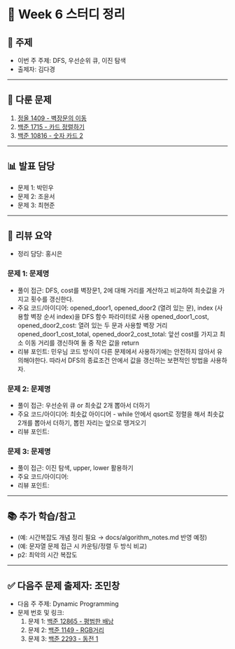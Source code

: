 ﻿# 📆 Week 6 스터디 정리

## 📌 주제
- 이번 주 주제: DFS, 우선순위 큐, 이진 탐색
- 출제자: 김다경

---

## 📂 다룬 문제
1. [정올 1409 - 벽장문의 이동](https://jungol.co.kr/problem/1409?cursor=OCw1LDY%3D)
2. [백준 1715 - 카드 정렬하기](https://www.acmicpc.net/problem/1715)
3. [백준 10816 - 숫자 카드 2](https://www.acmicpc.net/problem/10816)

---

## 📊 발표 담당
- 문제 1: 박민우
- 문제 2: 조윤서
- 문제 3: 최현준

---

## 📝 리뷰 요약
- 정리 담당: 홍시은
### 문제 1: 문제명
- 풀이 접근: DFS, cost를 벽장문1, 2에 대해 거리를 계산하고 비교하여 최솟값을 가지고 횟수를 갱신한다.
- 주요 코드/아이디어:
  opened_door1, opened_door2 (열려 있는 문), index (사용할 벽장 순서 index)을 DFS 함수 파라미터로 사용
  opened_door1_cost, opened_door2_cost: 열려 있는 두 문과 사용할 벽장 거리
  opened_door1_cost_total, opened_door2_cost_total: 앞선 cost를 가지고 최소 이동 거리를 갱신하여 둘 중 작은 값을 return
- 리뷰 포인트: 민우님 코드 방식이 다른 문제에서 사용하기에는 안전하지 않아서 유의해야한다. 따라서 DFS의 종료조건 안에서 값을 갱신하는 보편적인 방법을 사용하자.

### 문제 2: 문제명
- 풀이 접근: 우선순위 큐 or 최솟값 2개 뽑아서 더하기
- 주요 코드/아이디어:
  최솟값 아이디어 - while 안에서 qsort로 정렬을 해서 최솟값 2개를 뽑아서 더하기, 뽑힌 자리는 앞으로 땡겨오기
- 리뷰 포인트: 

### 문제 3: 문제명
- 풀이 접근: 이진 탐색, upper, lower 활용하기
- 주요 코드/아이디어: 
- 리뷰 포인트: 

---

## 📚 추가 학습/참고
- (예: 시간복잡도 개념 정리 필요 → docs/algorithm_notes.md 반영 예정)
- (예: 문자열 문제 접근 시 카운팅/정렬 두 방식 비교)
- p2: 최악의 시간 복잡도
---

## ✅ 다음주 문제 출제자: 조민창
- 다음 주 주제: Dynamic Programming
- 문제 번호 및 링크:
  1. 문제 1: [백준 12865 - 평범한 배낭](https://www.acmicpc.net/problem/12865)
  2. 문제 2: [백준 1149 - RGB거리](https://www.acmicpc.net/problem/1149)
  3. 문제 3: [백준 2293 - 동전 1](https://www.acmicpc.net/problem/2293)
